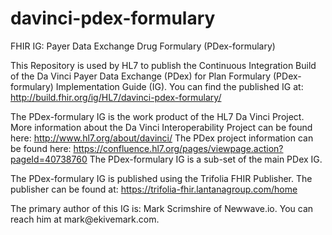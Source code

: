 davinci-pdex-formulary
======================

FHIR IG: Payer Data Exchange Drug Formulary (PDex-formulary)

This Repository is used by HL7 to publish the Continuous Integration Build of
the Da Vinci Payer Data Exchange (PDex) for Plan Formulary (PDex-formulary)
Implementation Guide (IG). You can find the published IG at:
http://build.fhir.org/ig/HL7/davinci-pdex-formulary/

The PDex-formulary IG is the work product of the HL7 Da Vinci Project. More
information about the Da Vinci Interoperability Project can be found here:
http://www.hl7.org/about/davinci/ The PDex project information can be found
here: https://confluence.hl7.org/pages/viewpage.action?pageId=40738760 The
PDex-formulary IG is a sub-set of the main PDex IG.

The PDex-formulary IG is published using the Trifolia FHIR Publisher. The
publisher can be found at: https://trifolia-fhir.lantanagroup.com/home

The primary author of this IG is: Mark Scrimshire of Newwave.io. You can reach
him at mark\@ekivemark.com.


 

